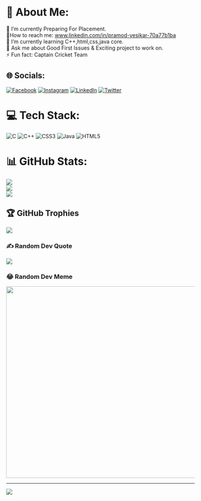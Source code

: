 # 💫 About Me:
🔭 I’m currently Preparing For Placement.<br>🔗How to reach me: www.linkedin.com/in/pramod-yesikar-70a77b1ba<br>🌱 I’m currently learning C++,html,css,java core.<br>💬 Ask me about Good First Issues & Exciting project to work on.<br>⚡ Fun fact: Captain  Cricket Team


## 🌐 Socials:
[![Facebook](https://img.shields.io/badge/Facebook-%231877F2.svg?logo=Facebook&logoColor=white)](https://facebook.com/https://www.facebook.com/pramod.yesikar.7) [![Instagram](https://img.shields.io/badge/Instagram-%23E4405F.svg?logo=Instagram&logoColor=white)](https://instagram.com/https://www.instagram.com/pramodyesikar?r=nametag) [![LinkedIn](https://img.shields.io/badge/LinkedIn-%230077B5.svg?logo=linkedin&logoColor=white)](https://linkedin.com/in/https://www.linkedin.com/in/pramod-yesikar-70a77b1ba) [![Twitter](https://img.shields.io/badge/Twitter-%231DA1F2.svg?logo=Twitter&logoColor=white)](https://twitter.com/https://twitter.com/PYesikar?t=NGgk4VDGS39oLxLy_ov4YQ&s=09 ) 

# 💻 Tech Stack:
![C](https://img.shields.io/badge/c-%2300599C.svg?style=plastic&logo=c&logoColor=white) ![C++](https://img.shields.io/badge/c++-%2300599C.svg?style=plastic&logo=c%2B%2B&logoColor=white) ![CSS3](https://img.shields.io/badge/css3-%231572B6.svg?style=plastic&logo=css3&logoColor=white) ![Java](https://img.shields.io/badge/java-%23ED8B00.svg?style=plastic&logo=java&logoColor=white) ![HTML5](https://img.shields.io/badge/html5-%23E34F26.svg?style=plastic&logo=html5&logoColor=white)
# 📊 GitHub Stats:
![](https://github-readme-stats.vercel.app/api?username=pramod-pk27&theme=radical&hide_border=false&include_all_commits=true&count_private=true)<br/>
![](https://github-readme-streak-stats.herokuapp.com/?user=pramod-pk27&theme=radical&hide_border=false)<br/>
![](https://github-readme-stats.vercel.app/api/top-langs/?username=pramod-pk27&theme=radical&hide_border=false&include_all_commits=true&count_private=true&layout=compact)

## 🏆 GitHub Trophies
![](https://github-profile-trophy.vercel.app/?username=pramod-pk27&theme=onedark&no-frame=false&no-bg=false&margin-w=4)

### ✍️ Random Dev Quote
![](https://quotes-github-readme.vercel.app/api?type=horizontal&theme=radical)

### 😂 Random Dev Meme
<img src="https://random-memer.herokuapp.com/" width="512px"/>

---
[![](https://visitcount.itsvg.in/api?id=pramod-pk27&icon=2&color=0)](https://visitcount.itsvg.in)
